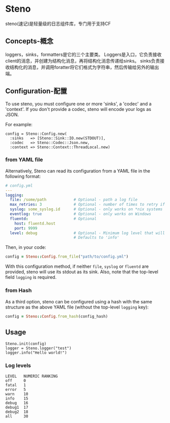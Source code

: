 # Steno
steno(速记)是轻量级的日志组件库，专门用于支持CF

## Concepts-概念
loggers，sinks，formatters是它的三个主要类。
Loggers是入口，它负责接收client的消息，并创建为结构化消息，再将结构化消息传递给sinks。
sinks负责接收结构化的消息，并调用foratter将它们格式为字符串，然后传输给另外的输出端。
## Configuration-配置

To use steno, you must configure one or more 'sinks', a 'codec' and a 'context'.
If you don't provide a codec, steno will encode your logs as JSON.


For example:

    config = Steno::Config.new(
      :sinks   => [Steno::Sink::IO.new(STDOUT)],
      :codec   => Steno::Codec::Json.new,
      :context => Steno::Context::ThreadLocal.new)

### from YAML file

Alternatively, Steno can read its configuration from a YAML file in the following format:

```yaml
# config.yml
---
logging:
  file: /some/path            # Optional - path a log file
  max_retries: 3              # Optional - number of times to retry if a file write fails.
  syslog: some_syslog.id      # Optional - only works on *nix systems
  eventlog: true              # Optional - only works on Windows
  fluentd:                    # Optional
    host: fluentd.host
    port: 9999
  level: debug                # Optional - Minimum log level that will be written.
                              # Defaults to 'info'
```
Then, in your code:
```ruby
config = Steno::Config.from_file("path/to/config.yml")
```

With this configuration method, if neither `file`, `syslog` or `fluentd` are provided,
steno will use its stdout as its sink. Also, note that the top-level field `logging` is required.

### from Hash

As a third option, steno can be configured using a hash with the same structure as the above
YAML file (without the top-level `logging` key):
```ruby
config = Steno::Config.from_hash(config_hash)
```

## Usage

    Steno.init(config)
    logger = Steno.logger("test")  
    logger.info("Hello world!")

### Log levels

    LEVEL	NUMERIC RANKING 
    off		0
    fatal	1
    error	5
    warn	10
    info	15
    debug	16
    debug1	17
    debug2	18
    all		30

